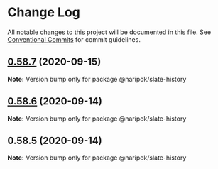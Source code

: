 # Change Log

All notable changes to this project will be documented in this file.
See [Conventional Commits](https://conventionalcommits.org) for commit guidelines.

## [0.58.7](https://github.com/naripok/slate/compare/@naripok/slate-history@0.58.6...@naripok/slate-history@0.58.7) (2020-09-15)

**Note:** Version bump only for package @naripok/slate-history

## [0.58.6](https://github.com/naripok/slate/compare/@naripok/slate-history@0.58.5...@naripok/slate-history@0.58.6) (2020-09-14)

**Note:** Version bump only for package @naripok/slate-history

## 0.58.5 (2020-09-14)

**Note:** Version bump only for package @naripok/slate-history
